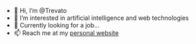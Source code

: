 - 👋 Hi, I’m @Trevato
- 👀 I’m interested in artificial intelligence and web technologies
- 🌱 Currently looking for a job...
- 📫 Reach me at my [personal website](https://www.trevordobbertin.com)
